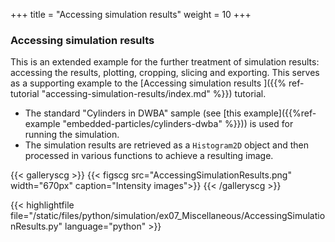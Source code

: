 +++
title = "Accessing simulation results"
weight = 10
+++

### Accessing simulation results

This is an extended example for the further treatment of simulation results: accessing the results, plotting, cropping, slicing and exporting. This serves as a supporting example to the [Accessing simulation results
]({{% ref-tutorial "accessing-simulation-results/index.md" %}}) tutorial.

* The standard "Cylinders in DWBA" sample (see [this example]({{%ref-example "embedded-particles/cylinders-dwba" %}})) is used for running the simulation.
* The simulation results are retrieved as a `Histogram2D` object and then processed in various functions to achieve a resulting image.

{{< galleryscg >}}
{{< figscg src="AccessingSimulationResults.png" width="670px" caption="Intensity images">}}
{{< /galleryscg >}}

{{< highlightfile file="/static/files/python/simulation/ex07_Miscellaneous/AccessingSimulationResults.py" language="python" >}}
